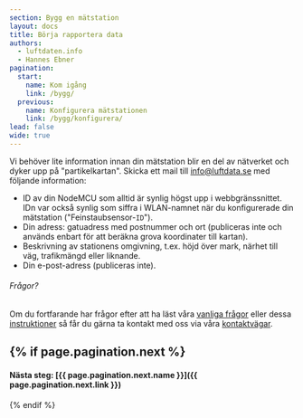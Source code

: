 ```yaml
---
section: Bygg en mätstation
layout: docs
title: Börja rapportera data
authors:
  - luftdaten.info
  - Hannes Ebner
pagination:
  start:
    name: Kom igång
    link: /bygg/
  previous:
    name: Konfigurera mätstationen
    link: /bygg/konfigurera/
lead: false
wide: true
---
```


Vi behöver lite information innan din mätstation blir en del av nätverket och dyker upp på "partikelkartan". Skicka ett mail till [info@luftdata.se](mailto:info@luftdata.se) med följande information:

  - ID av din NodeMCU som alltid är synlig högst upp i webbgränssnittet. IDn var också synlig som siffra i WLAN-namnet när du konfigurerade din mätstation ("Feinstaubsensor-`ID`"). 
  - Din adress: gatuadress med postnummer och ort (publiceras inte och används enbart för att beräkna grova koordinater till kartan).
  - Beskrivning av stationens omgivning, t.ex. höjd över mark, närhet till väg, trafikmängd eller liknande.
  - Din e-post-adress (publiceras inte).

<div class="note">
  <h6>Frågor?</h6>
  <p>Om du fortfarande har frågor efter att ha läst våra <a href="/faq">vanliga frågor</a> eller dessa <a href="/bygg">instruktioner</a> så får du gärna ta kontakt med oss via våra <a href="/om#contact">kontaktvägar</a>.</p>
</div>

{% if page.pagination.next %}
---
#### Nästa steg: [{{ page.pagination.next.name }}]({{ page.pagination.next.link }})
{% endif %}